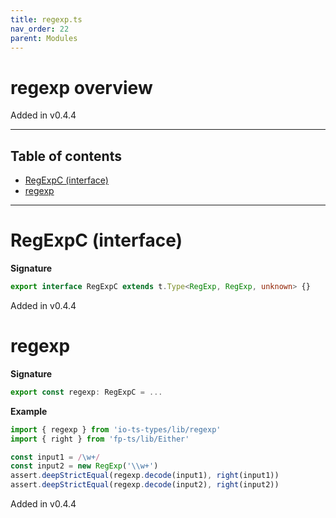 ```yaml
---
title: regexp.ts
nav_order: 22
parent: Modules
---
```


# regexp overview

Added in v0.4.4

---

<h2 class="text-delta">Table of contents</h2>

- [RegExpC (interface)](#regexpc-interface)
- [regexp](#regexp)

---

# RegExpC (interface)

**Signature**

```ts
export interface RegExpC extends t.Type<RegExp, RegExp, unknown> {}
```

Added in v0.4.4

# regexp

**Signature**

```ts
export const regexp: RegExpC = ...
```

**Example**

```ts
import { regexp } from 'io-ts-types/lib/regexp'
import { right } from 'fp-ts/lib/Either'

const input1 = /\w+/
const input2 = new RegExp('\\w+')
assert.deepStrictEqual(regexp.decode(input1), right(input1))
assert.deepStrictEqual(regexp.decode(input2), right(input2))
```

Added in v0.4.4
